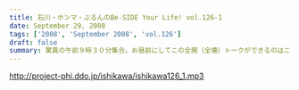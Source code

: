 ```yaml
---
title: 石川・ホンマ・ぶるんのBe-SIDE Your Life! vol.126-1
date: September 29, 2008
tags: ['2008', 'September 2008', 'vol.126']
draft: false
summary: 驚異の午前９時３０分集合。お昼前にしてこの全開（全壊）トークができるのはこの番組だけでしょーか。グッズ通販は応募多数に感謝感激！！NAMAE
---
```


http://project-phi.ddo.jp/ishikawa/ishikawa126_1.mp3